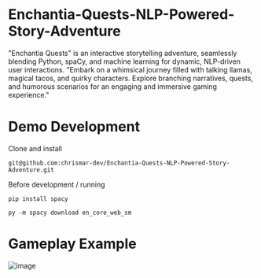 # Enchantia-Quests-NLP-Powered-Story-Adventure
"Enchantia Quests" is an interactive storytelling adventure, seamlessly blending Python, spaCy, and machine learning for dynamic, NLP-driven user interactions. 
"Embark on a whimsical journey filled with talking llamas, magical tacos, and quirky characters. Explore branching narratives, quests, and humorous scenarios for an engaging and immersive gaming experience."

# Demo Development
Clone and install

```
git@github.com:chrismar-dev/Enchantia-Quests-NLP-Powered-Story-Adventure.git
```
Before development / running

```
pip install spacy
```
```
py -m spacy download en_core_web_sm
```
# Gameplay Example
![image](https://github.com/chrismar-dev/Enchantia-Quests-NLP-Powered-Story-Adventure/assets/55571865/d74f8c49-6aa6-4a9f-8650-589bffd1459b)
